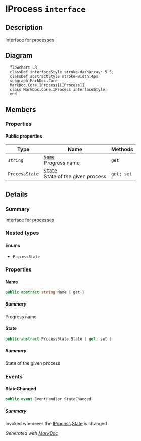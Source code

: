 # IProcess `interface`

## Description
Interface for processes

## Diagram
```mermaid
  flowchart LR
  classDef interfaceStyle stroke-dasharray: 5 5;
  classDef abstractStyle stroke-width:4px
  subgraph MarkDoc.Core
  MarkDoc.Core.IProcess[[IProcess]]
  class MarkDoc.Core.IProcess interfaceStyle;
  end
```

## Members
### Properties
#### Public  properties
| Type | Name | Methods |
| --- | --- | --- |
| `string` | [`Name`](markdoccore-IProcess.md#name)<br>Progress name | `get` |
| `ProcessState` | [`State`](markdoccore-IProcess.md#state)<br>State of the given process | `get; set` |

## Details
### Summary
Interface for processes

### Nested types
#### Enums
 - `ProcessState`

### Properties
#### Name
```csharp
public abstract string Name { get }
```
##### Summary
Progress name

#### State
```csharp
public abstract ProcessState State { get; set }
```
##### Summary
State of the given process

### Events
#### StateChanged
```csharp
public event EventHandler StateChanged
```
##### Summary
Invoked whenever the [IProcess](markdoccore-IProcess.md).[State](markdoccore-IProcess.md#state) is changed

*Generated with* [*MarkDoc*](https://github.com/hailstorm75/MarkDoc.Core)

